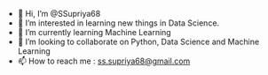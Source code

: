 - 👋 Hi, I’m @SSupriya68
- 👀 I’m interested in learning new things in Data Science.
- 🌱 I’m currently learning Machine Learning
- 💞️ I’m looking to collaborate on Python, Data Science and Machine Learning
- 📫 How to reach me : ss.supriya68@gmail.com 

<!---
SSupriya68/SSupriya68 is a ✨ special ✨ repository because its `README.md` (this file) appears on your GitHub profile.
You can click the Preview link to take a look at your changes.
--->

